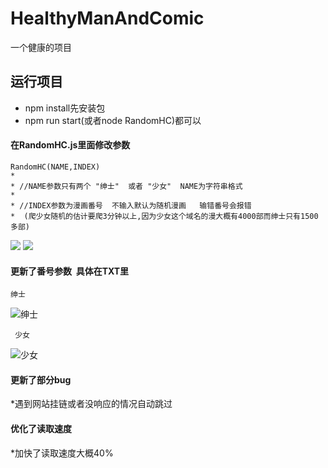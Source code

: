 # HealthyManAndComic
一个健康的项目

## 运行项目
* npm install先安装包
* npm  run start(或者node  RandomHC)都可以

#### 在RandomHC.js里面修改参数
```
RandomHC(NAME,INDEX)
*
* //NAME参数只有两个 "绅士"  或者 "少女"  NAME为字符串格式
*
* //INDEX参数为漫画番号  不输入默认为随机漫画   输错番号会报错
*  (爬少女随机的估计要爬3分钟以上,因为少女这个域名的漫大概有4000部而绅士只有1500多部)
```
![](https://github.com/ResJay/HealthyManAndComic/blob/master/%E6%8F%8F%E8%BF%B0%E5%9B%BE%E7%89%87/QQ%E6%88%AA%E5%9B%BE20170626081806.png?raw=true)
![](https://github.com/ResJay/HealthyManAndComic/blob/master/%E6%8F%8F%E8%BF%B0%E5%9B%BE%E7%89%87/QQ%E6%88%AA%E5%9B%BE20170626081959.png?raw=true)
#### 更新了番号参数  具体在TXT里
```
绅士
```
![绅士](https://github.com/ResJay/HealthyManAndComic/blob/master/%E6%8F%8F%E8%BF%B0%E5%9B%BE%E7%89%87/QQ%E6%88%AA%E5%9B%BE20170627005348.png?raw=true) 
```
 少女
```
![少女](https://github.com/ResJay/HealthyManAndComic/blob/master/%E6%8F%8F%E8%BF%B0%E5%9B%BE%E7%89%87/QQ%E6%88%AA%E5%9B%BE20170627005357.png?raw=true)
#### 更新了部分bug  
*遇到网站挂链或者没响应的情况自动跳过
#### 优化了读取速度
*加快了读取速度大概40%
